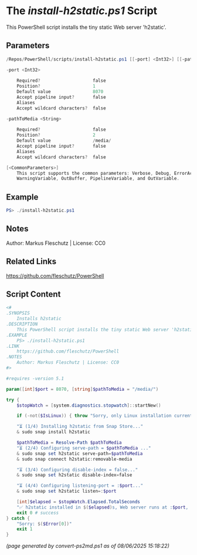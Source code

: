 The *install-h2static.ps1* Script
===========================

This PowerShell script installs the tiny static Web server 'h2static'.

Parameters
----------
```powershell
/Repos/PowerShell/scripts/install-h2static.ps1 [[-port] <Int32>] [[-pathToMedia] <String>] [<CommonParameters>]

-port <Int32>
    
    Required?                    false
    Position?                    1
    Default value                8070
    Accept pipeline input?       false
    Aliases                      
    Accept wildcard characters?  false

-pathToMedia <String>
    
    Required?                    false
    Position?                    2
    Default value                /media/
    Accept pipeline input?       false
    Aliases                      
    Accept wildcard characters?  false

[<CommonParameters>]
    This script supports the common parameters: Verbose, Debug, ErrorAction, ErrorVariable, WarningAction, 
    WarningVariable, OutBuffer, PipelineVariable, and OutVariable.
```

Example
-------
```powershell
PS> ./install-h2static.ps1

```

Notes
-----
Author: Markus Fleschutz | License: CC0

Related Links
-------------
https://github.com/fleschutz/PowerShell

Script Content
--------------
```powershell
<#
.SYNOPSIS
	Installs h2static
.DESCRIPTION
	This PowerShell script installs the tiny static Web server 'h2static'.
.EXAMPLE
	PS> ./install-h2static.ps1
.LINK
	https://github.com/fleschutz/PowerShell
.NOTES
	Author: Markus Fleschutz | License: CC0
#>

#requires -version 5.1

param([int]$port = 8070, [string]$pathToMedia = "/media/")

try {
	$stopWatch = [system.diagnostics.stopwatch]::startNew()

	if (-not($IsLinux)) { throw "Sorry, only Linux installation currently supported" }

	"⏳ (1/4) Installing h2static from Snap Store..."
	& sudo snap install h2static

	$pathToMedia = Resolve-Path $pathToMedia
	"⏳ (2/4) Configuring serve-path = $pathToMedia ..."
	& sudo snap set h2static serve-path=$pathToMedia
	& sudo snap connect h2static:removable-media

	"⏳ (3/4) Configuring disable-index = false..."
	& sudo snap set h2static disable-index=false

	"⏳ (4/4) Configuring listening-port = :$port..."
	& sudo snap set h2static listen=:$port

	[int]$elapsed = $stopWatch.Elapsed.TotalSeconds
	"✅ h2static installed in $($elapsed)s, Web server runs at :$port, execute 'snap info h2static' for details."
	exit 0 # success
} catch {
	"Sorry: $($Error[0])"
	exit 1
}
```

*(page generated by convert-ps2md.ps1 as of 08/06/2025 15:18:22)*
